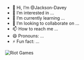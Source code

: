 - 👋 Hi, I’m @Jackson-Davey
- 👀 I’m interested in ...
- 🌱 I’m currently learning ...
- 💞️ I’m looking to collaborate on ...
- 📫 How to reach me ...
- 😄 Pronouns: ...
- ⚡ Fun fact: ...

<!---
Jackson-Davey/Jackson-Davey is a ✨ special ✨ repository because its `README.md` (this file) appears on your GitHub profile.
You can click the Preview link to take a look at your changes.
--->

![Riot Games](https://img.shields.io/badge/riotgames-D32936.svg?style=for-the-badge&logo=riotgames&logoColor=white)
